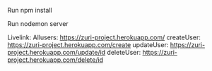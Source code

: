 Run npm install

Run nodemon server


Livelink: 
Allusers: https://zuri-project.herokuapp.com/
createUser: https://zuri-project.herokuapp.com/create
updateUser: https://zuri-project.herokuapp.com/update/id
deleteUser: https://zuri-project.herokuapp.com/delete/id

